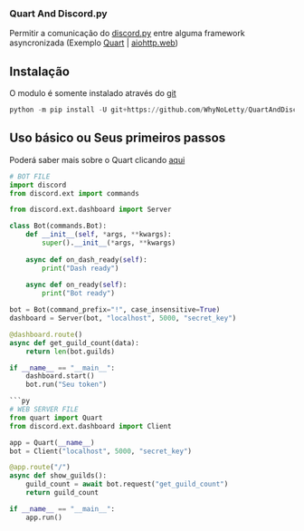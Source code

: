 ### Quart And Discord.py

Permitir a comunicação do [discord.py](https://discordpy.readthedocs.io/en/latest/) entre alguma framework asyncronizada (Exemplo [Quart](https://pgjones.gitlab.io/quart/) | [aiohttp.web](https://docs.aiohttp.org/en/stable/web_quickstart.html))

## Instalação

O modulo é somente instalado através do [git](https://git-scm.com)

```py
python -m pip install -U git+https://github.com/WhyNoLetty/QuartAndDiscord
```

## Uso básico ou Seus primeiros passos

Poderá saber mais sobre o Quart clicando [aqui](https://pgjones.gitlab.io/quart/)

```py
# BOT FILE
import discord
from discord.ext import commands

from discord.ext.dashboard import Server

class Bot(commands.Bot):
    def __init__(self, *args, **kwargs):
        super().__init__(*args, **kwargs)
    
    async def on_dash_ready(self):
        print("Dash ready")
    
    async def on_ready(self):
        print("Bot ready")

bot = Bot(command_prefix="!", case_insensitive=True)
dashboard = Server(bot, "localhost", 5000, "secret_key")

@dashboard.route()
async def get_guild_count(data):
    return len(bot.guilds)

if __name__ == "__main__":
    dashboard.start()
    bot.run("Seu token")

```py
# WEB SERVER FILE
from quart import Quart
from discord.ext.dashboard import Client

app = Quart(__name__)
bot = Client("localhost", 5000, "secret_key")

@app.route("/")
async def show_guilds():
    guild_count = await bot.request("get_guild_count")
    return guild_count

if __name__ == "__main__":
    app.run()
```